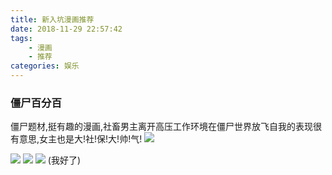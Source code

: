 ```yaml
---
title: 新入坑漫画推荐
date: 2018-11-29 22:57:42
tags:
    - 漫画
    - 推荐
categories: 娱乐
---
```

### 僵尸百分百
僵尸题材,挺有趣的漫画,社畜男主离开高压工作环境在僵尸世界放飞自我的表现很有意思,女主也是大!社!保!大!帅!气!
![](http://lainundalice.oss-cn-beijing.aliyuncs.com/18-11-30/94856095.jpg)

<!-- more -->

![](http://lainundalice.oss-cn-beijing.aliyuncs.com/18-11-30/93738670.jpg)
![](http://lainundalice.oss-cn-beijing.aliyuncs.com/18-11-30/98691618.jpg)
![](http://lainundalice.oss-cn-beijing.aliyuncs.com/18-11-30/8602508.jpg)
(我好了)